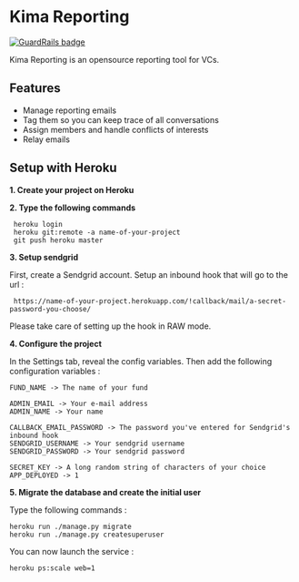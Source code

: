 Kima Reporting
==================

[![GuardRails badge](https://badges.production.guardrails.io/moul/reporting.svg)](https://www.guardrails.io)

Kima Reporting is an opensource reporting tool for VCs.

Features
----------
- Manage reporting emails
- Tag them so you can keep trace of all conversations
- Assign members and handle conflicts of interests
- Relay emails

Setup with Heroku
-------------------
**1. Create your project on Heroku**

**2. Type the following commands**

     heroku login
     heroku git:remote -a name-of-your-project
     git push heroku master

**3. Setup sendgrid**

First, create a Sendgrid account. Setup an inbound hook that will go to the url :

     https://name-of-your-project.herokuapp.com/!callback/mail/a-secret-password-you-choose/

Please take care of setting up the hook in RAW mode.

**4. Configure the project**

In the Settings tab, reveal the config variables. Then add the following configuration variables :

    FUND_NAME -> The name of your fund
    
    ADMIN_EMAIL -> Your e-mail address
    ADMIN_NAME -> Your name
    
    CALLBACK_EMAIL_PASSWORD -> The password you've entered for Sendgrid's inbound hook
    SENDGRID_USERNAME -> Your sendgrid username
    SENDGRID_PASSWORD -> Your sendgrid password
    
    SECRET_KEY -> A long random string of characters of your choice
    APP_DEPLOYED -> 1

**5. Migrate the database and create the initial user**

Type the following commands :

    heroku run ./manage.py migrate
    heroku run ./manage.py createsuperuser

You can now launch the service :

    heroku ps:scale web=1
